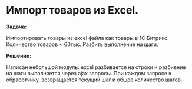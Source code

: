 # Импорт товаров из Excel.

**Задача:**

Импортировать товары из excel файла как товары в 1С Битрикс. Количество товаров ~ 60тыс. Разбить выполнение на шаги.

**Решение:**

Написан небольшой модуль: excel разбивается на строки и разбиение на шаги выполняется через ajax запросы. При каждом запросе к обработчику, возвращается текущий шаг и общее количество шагов.